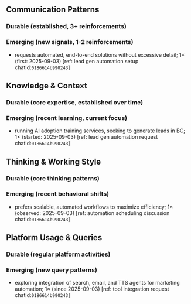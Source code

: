 ## Communication Patterns
### Durable (established, 3+ reinforcements)

### Emerging (new signals, 1-2 reinforcements)
- requests automated, end-to-end solutions without excessive detail; 1× (first: 2025-09-03) [ref: lead gen automation setup chatId:`0186614b990243`]

## Knowledge & Context
### Durable (core expertise, established over time)

### Emerging (recent learning, current focus)
- running AI adoption training services, seeking to generate leads in BC; 1× (started: 2025-09-03) [ref: lead gen automation request chatId:`0186614b990243`]

## Thinking & Working Style
### Durable (core thinking patterns)

### Emerging (recent behavioral shifts)
- prefers scalable, automated workflows to maximize efficiency; 1× (observed: 2025-09-03) [ref: automation scheduling discussion chatId:`0186614b990243`]

## Platform Usage & Queries
### Durable (regular platform activities)

### Emerging (new query patterns)
- exploring integration of search, email, and TTS agents for marketing automation; 1× (since 2025-09-03) [ref: tool integration request chatId:`0186614b990243`]